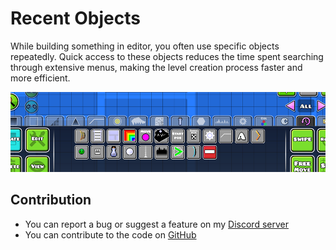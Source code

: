 # Recent Objects

While building something in editor, you often use specific objects repeatedly.
Quick access to these objects reduces the time spent searching through extensive menus, 
making the level creation process faster and more efficient.

![screenshot](razoom.recent_objects/screenshot-1.png)

## Contribution

- You can report a bug or suggest a feature on my [Discord server](https://discord.gg/wcWvtKHP8n)
- You can contribute to the code on [GitHub](https://github.com/RazoomGD/geode-object-groups)